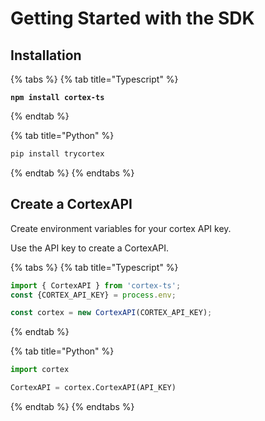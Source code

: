 # Getting Started with the SDK

## Installation

{% tabs %}
{% tab title="Typescript" %}
<pre class="language-bash"><code class="lang-bash"><strong>npm install cortex-ts
</strong></code></pre>
{% endtab %}

{% tab title="Python" %}
```bash
pip install trycortex
```
{% endtab %}
{% endtabs %}

## Create a CortexAPI

Create environment variables for your cortex API key.

Use the API key to create a CortexAPI.

{% tabs %}
{% tab title="Typescript" %}
```typescript
import { CortexAPI } from 'cortex-ts';
const {CORTEX_API_KEY} = process.env;

const cortex = new CortexAPI(CORTEX_API_KEY);
```
{% endtab %}

{% tab title="Python" %}
```python
import cortex

CortexAPI = cortex.CortexAPI(API_KEY)
```
{% endtab %}
{% endtabs %}
